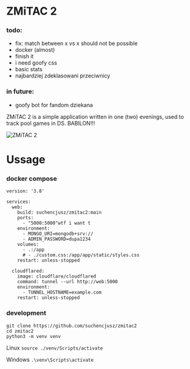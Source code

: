 # ZMiTAC 2

### todo:
- fix: match between x vs x should not be possible
- docker (almost)
- finish it
- i need goofy css
- basic stats
- najbardziej zdeklasowani przeciwnicy

### in future:
- goofy bot for fandom dziekana

ZMiTAC 2 is a simple application written in one (two) evenings, used to track pool games in DS. BABILON!!!

![ZMiTAC 2](https://raw.githubusercontent.com/suchencjusz/zmitac2/refs/heads/main/image.png)

# Ussage

### docker compose

```
version: '3.8'

services:
  web:
    build: suchencjusz/zmitac2:main
    ports:
      - "5000:5000"wtf i want t
    environment:
      - MONGO_URI=mongodb+srv://
      - ADMIN_PASSWORD=dupa1234
    volumes:
      - .:/app
      # - ./custom.css:/app/app/static/styles.css
    restart: unless-stopped

  cloudflared:
    image: cloudflare/cloudflared
    command: tunnel --url http://web:5000
    environment:
      - TUNNEL_HOSTNAME=example.com
    restart: unless-stopped
```

### development

```
git clone https://github.com/suchencjusz/zmitac2
cd zmitac2
python3 -m venv venv
```

Linux
```source ./venv/Scripts/activate```

Windows
```.\venv\Scripts\activate```



